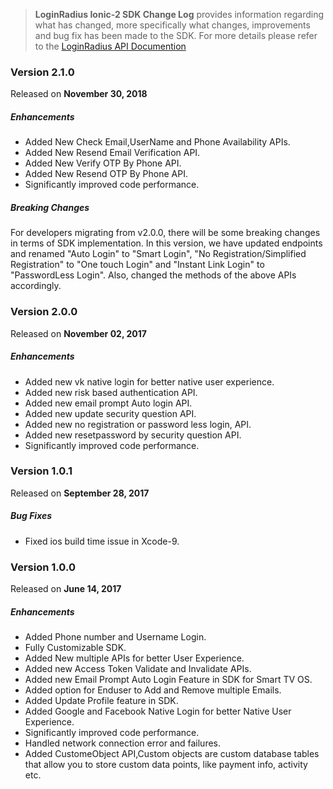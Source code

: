 > **LoginRadius Ionic-2 SDK Change Log** provides information regarding what has changed, more specifically what changes, improvements and bug fix has been made to the SDK. For more details please refer to the [LoginRadius API Documention](https://docs.loginradius.com/api/v2/mobile-libraries/ionic-2)


### Version 2.1.0
Released on **November 30,  2018**

##### Enhancements

  - Added New Check Email,UserName and Phone Availability APIs.
  - Added New Resend Email Verification API.
  - Added New Verify OTP By Phone API.
  - Added New Resend OTP By Phone API.
  - Significantly improved code performance.
  
##### Breaking Changes
For developers migrating from v2.0.0, there will be some breaking changes in terms of SDK implementation. In this version, we have updated endpoints and renamed "Auto Login" to "Smart Login", "No Registration/Simplified Registration" to "One touch Login" and "Instant Link Login" to "PasswordLess Login". Also, changed the methods of the above APIs accordingly.


### Version 2.0.0
Released on **November 02,  2017**

##### Enhancements

  - Added new vk native login for better native user experience.
  - Added new risk based authentication API.
  - Added new email prompt Auto login API.
  - Added new update security question API.
  - Added new no registration or password less login, API.
  - Added new resetpassword by security question API.
  - Significantly improved code performance.

### Version 1.0.1
Released on **September 28,  2017**

##### Bug Fixes
   
  - Fixed ios build time issue in Xcode-9.


### Version 1.0.0
Released on **June 14,  2017**

##### Enhancements

  - Added Phone number and Username Login.
  - Fully Customizable SDK.
  - Added New multiple APIs for better User Experience.
  - Added new Access Token Validate and Invalidate APIs.
  - Added new Email Prompt Auto Login Feature in SDK for Smart TV OS.
  - Added option for Enduser to Add and Remove multiple Emails.
  - Added Update Profile feature in SDK.
  - Added Google and Facebook Native Login for better Native User Experience.
  - Significantly improved code performance.
  - Handled network connection error and failures.
  - Added CustomeObject API,Custom objects are custom database tables that allow you to store custom data points, like payment info, activity etc.